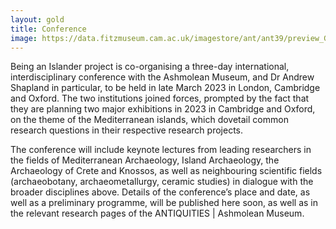 ```yaml
---
layout: gold
title: Conference
image: https://data.fitzmuseum.cam.ac.uk/imagestore/ant/ant39/preview_GR_19_1917_20_281_29.jpg
---
```


Being an Islander project is co-organising a three-day international, interdisciplinary conference with the Ashmolean Museum, and Dr Andrew Shapland in particular, to be held in late March 2023 in London, Cambridge and Oxford. The two institutions joined forces, prompted by the fact that they are planning two major exhibitions in 2023 in Cambridge and Oxford, on the theme of the Mediterranean islands, which dovetail common research questions in their respective research projects.

The conference will include keynote lectures from leading researchers in the fields of Mediterranean Archaeology, Island Archaeology, the Archaeology of Crete and Knossos, as well as neighbouring scientific fields (archaeobotany, archaeometallurgy, ceramic studies) in dialogue with the broader disciplines above.
Details of the conference’s place and date, as well as a preliminary programme, will be published here soon, as well as in the relevant research pages of the ANTIQUITIES | Ashmolean Museum.

